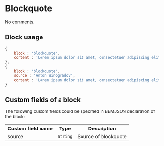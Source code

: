 # Blockquote

No comments.

## Block usage

``` js
{
    block : 'blockquote',
    content : 'Lorem ipsum dolor sit amet, consectetuer adipiscing elit.'
},
{
    block : 'blockquote',
    source : 'Anton Winogradov',
    content : 'Lorem ipsum dolor sit amet, consectetuer adipiscing elit.'
}
```

## Custom fields of a block

The following custom fields could be specified in BEMJSON declaration of the block:

<table>
    <tr>
        <th>Custom field name</th>
        <th>Type</th>
        <th>Description</th>
    </tr>
    <tr>
        <td>source</td>
        <td>
            <code>String</code>
        </td>
        <td>Source of blockquote</td>
    </tr>
</table>
